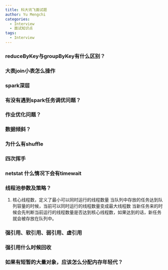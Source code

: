 ```yaml
---
title: 科大讯飞面试题
author: Yu Mengchi
categories:
  - Interview
  - 面试知识点 
tags:
  - Interview
---
```

  
### reduceByKey与groupByKey有什么区别？


### 大表join小表怎么操作


### spark深层


### 有没有遇到spark任务调优问题？

### 作业优化问题？


### 数据倾斜？


### 为什么有shuffle


### 四次挥手


### netstat 什么情况下会有timewait


### 线程池参数及策略？
1. 核心线程数，定义了最小可以同时运行的线程数量
当队列中存放的任务达到队列容量的时候，当前可以同时运行的线程数量变成最大线程数
当新任务来的时候会先判断当前运行的线程数量是否达到核心线程数，如果达到的话，新任务就会被存放在队列中。


### 强引用、软引用、弱引用、虚引用


### 强引用什么时候回收

### 如果有短暂的大量对象，应该怎么分配内存年轻代？


